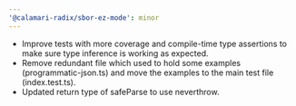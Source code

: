 ```yaml
---
'@calamari-radix/sbor-ez-mode': minor
---
```


- Improve tests with more coverage and compile-time type assertions to make sure type inference is working as expected.
- Remove redundant file which used to hold some examples (programmatic-json.ts) and move the examples to the main test file (index.test.ts).
- Updated return type of safeParse to use neverthrow.
